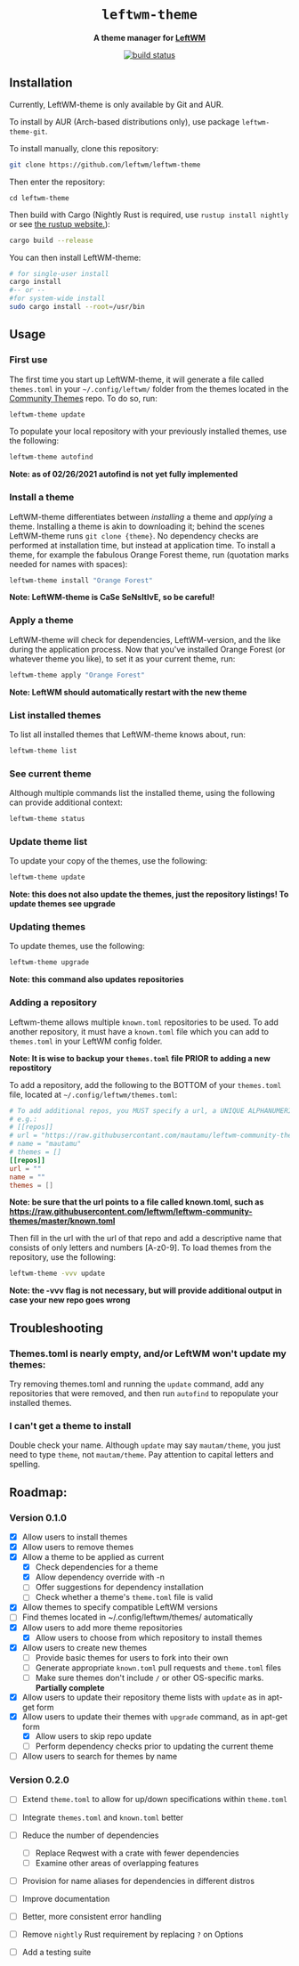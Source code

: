<div align="center">
  <h1><code>leftwm-theme</code></h1>

  <p>
    <strong>A theme manager for
    <a href="https://github.com/leftwm/leftwm/">LeftWM</a></strong>
  </p>
  <p>
    <a href="https://github.com/leftwm/leftwm-theme/actions?query=workflow%3ACI"><img src="https://github.com/leftwm/leftwm-theme/workflows/CI/badge.svg" alt="build status" /></a>
    <!--<img src="https://img.shields.io/badge/rustc-1.37+-green.svg" alt="min rustc" />-->
    <!--<a href="https://docs.rs/leftwm/0.2.6/leftwm/"><img src="https://docs.rs/leftwm-theme/badge.svg" alt="Documentation" /></a>-->
  </p>
</div>



## Installation
Currently, LeftWM-theme is only available by Git and AUR. 

To install by AUR (Arch-based distributions only), use package `leftwm-theme-git`.

To install manually, clone this repository:
```bash
git clone https://github.com/leftwm/leftwm-theme
```
Then enter the repository: 
```
cd leftwm-theme
```
Then build with Cargo (Nightly Rust is required, use `rustup install nightly` or see [the rustup website.](https://doc.rust-lang.org/nightly/edition-guide/rust-2018/rustup-for-managing-rust-versions.html)):
```bash
cargo build --release
```
You can then install LeftWM-theme:
```bash
# for single-user install
cargo install
#-- or --
#for system-wide install
sudo cargo install --root=/usr/bin 
```

## Usage
### First use
The first time you start up LeftWM-theme, it will generate a file called `themes.toml` in your `~/.config/leftwm/` folder from the themes located in the [Community Themes](https://github.com/leftwm/leftwm-community-themes) repo. To do so, run:
```bash
leftwm-theme update
```

To populate your local repository with your previously installed themes, use the following:
```bash
leftwm-theme autofind
```
**Note: as of 02/26/2021 autofind is not yet fully implemented**

### Install a theme
LeftWM-theme differentiates between _installing_ a theme and _applying_ a theme. Installing a theme is akin to downloading it; behind the scenes LeftWM-theme runs `git clone {theme}`. No dependency checks are performed at installation time, but instead at application time. To install a theme, for example the fabulous Orange Forest theme, run (quotation marks needed for names with spaces):
```bash
leftwm-theme install "Orange Forest"
```
**Note: LeftWM-theme is CaSe SeNsItIvE, so be careful!**

### Apply a theme
LeftWM-theme will check for dependencies, LeftWM-version, and the like during the application process.
Now that you've installed Orange Forest (or whatever theme you like), to set it as your current theme, run:
```bash
leftwm-theme apply "Orange Forest"
```
**Note: LeftWM should automatically restart with the new theme**

### List installed themes
To list all installed themes that LeftWM-theme knows about, run:
```bash
leftwm-theme list
```

### See current theme
Although multiple commands list the installed theme, using the following can provide additional context:
```bash
leftwm-theme status
```

### Update theme list
To update your copy of the themes, use the following:
```bash
leftwm-theme update
```
**Note: this does not also update the themes, just the repository listings! To update themes see upgrade**

### Updating themes
To update themes, use the following:
```bash
leftwm-theme upgrade
```
**Note: this command also updates repositories**

### Adding a repository
Leftwm-theme allows multiple `known.toml` repositories to be used. To add another repository, it must have a `known.toml` file which you can add to `themes.toml` in your LeftWM config folder.   

**Note: It is wise to backup your `themes.toml` file PRIOR to adding a new repostitory**

To add a repository, add the following to the BOTTOM of your `themes.toml` file, located at `~/.config/leftwm/themes.toml`:
```toml
# To add additional repos, you MUST specify a url, a UNIQUE ALPHANUMERIC name, and an empty array of themes
# e.g.:
# [[repos]]
# url = "https://raw.githubusercontant.com/mautamu/leftwm-community-themes/master/known.toml"
# name = "mautamu"
# themes = []
[[repos]]
url = ""
name = ""
themes = []
```
**Note: be sure that the url points to a file called known.toml, such as https://raw.githubusercontent.com/leftwm/leftwm-community-themes/master/known.toml**

Then fill in the url with the url of that repo and add a descriptive name that consists of only letters and numbers [A-z0-9]. To load themes from the repository, use the following:
```bash
leftwm-theme -vvv update
``` 
**Note: the -vvv flag is not necessary, but will provide additional output in case your new repo goes wrong**
## Troubleshooting
### Themes.toml is nearly empty, and/or LeftWM won't update my themes:
Try removing themes.toml and running the `update` command, add any repositories that were removed, and then run `autofind` to repopulate your installed themes.
### I can't get a theme to install
Double check your name. Although `update` may say `mautam/theme`, you just need to type `theme`, not `mautam/theme`. Pay attention to capital letters and spelling.


## Roadmap:
### Version 0.1.0
- [x] Allow users to install themes
- [x] Allow users to remove themes
- [x] Allow a theme to be applied as current
	- [x] Check dependencies for a theme
	- [x] Allow dependency override with -n
  	- [ ] Offer suggestions for dependency installation
	- [ ] Check whether a theme's `theme.toml` file is valid
- [x] Allow themes to specify compatible LeftWM versions
- [ ] Find themes located in ~/.config/leftwm/themes/ automatically
- [x] Allow users to add more theme repositories
	- [x] Allow users to choose from which repository to install themes
- [x] Allow users to create new themes 
	- [ ] Provide basic themes for users to fork into their own
	- [ ] Generate appropriate `known.toml` pull requests and `theme.toml` files
	- [ ] Make sure themes don't include `/` or other OS-specific marks. **Partially complete**
- [x] Allow users to update their repository theme lists with `update` as in apt-get form
- [x] Allow users to update their themes with `upgrade` command, as in apt-get form
	- [x] Allow users to skip repo update
	- [ ] Perform dependency checks prior to updating the current theme
- [ ] Allow users to search for themes by name
### Version 0.2.0
- [ ] Extend `theme.toml` to allow for up/down specifications within `theme.toml`
- [ ] Integrate `themes.toml` and `known.toml` better
- [ ] Reduce the number of dependencies
	- [ ] Replace Reqwest with a crate with fewer dependencies
	- [ ] Examine other areas of overlapping features
- [ ] Provision for name aliases for dependencies in different distros
- [ ] Improve documentation
- [ ] Better, more consistent error handling
- [ ] Remove `nightly` Rust requirement by replacing `?` on Options
- [ ] Add a testing suite




